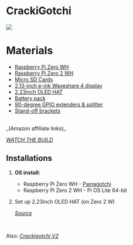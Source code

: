 # CrackiGotchi
![](images/crackigotchi.gif)


# Materials
* [Raspberry Pi Zero WH](https://amzn.to/49mZVxC)<br />
* [Raspberry Pi Zero 2 WH](https://amzn.to/3VO7eu2)<br />
* [Micro SD Cards](https://amzn.to/4erXgWD)<br />
* [2.13-inch e-ink Waveshare 4 display](https://amzn.to/3HTGT6h)<br />
* [2.23inch OLED HAT](https://amzn.to/3V2gCKb)<br />
* [Battery pack](https://amzn.to/4e2aQzL)<br />
* [90-degree GPIO extenders & splitter](https://amzn.to/3Uooea9)<br />
* [Stand-off brackets](https://amzn.to/3St6NSX)<br />
<br />
_(Amazon affiliate links)_<br />

_[WATCH THE BUILD](https://www.reddit.com/u/froggyCaller/s/En8RwPh16d)_


## **Installations**

1. **OS install:**
   - Raspberry Pi Zero WH - [Pwnagotchi](https://pwnagotchi.ai/installation/) <br />
   - Raspberry Pi Zero 2 WH - Pi OS Lite 64-bit

2. Set up 2.23inch OLED HAT (on Zero 2 W) 

    _[Source](https://www.waveshare.com/wiki/2.23inch_OLED_HAT)_

   <br />

   
Also: _[Crackigotchi V2](https://www.reddit.com/user/froggyCaller/comments/1d2z48w/crackigotchi/#lightbox)_
<br />
